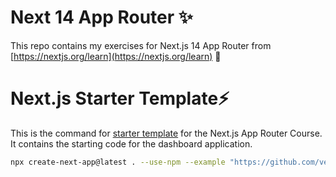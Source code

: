 # Next 14 App Router ✨

This repo contains my exercises for Next.js 14 App Router from [https://nextjs.org/learn](https://nextjs.org/learn) 🚀


# Next.js Starter Template⚡

This is the command for [starter template](https://github.com/vercel/next-learn/tree/main/dashboard/starter-example) for the Next.js App Router Course. It contains the starting code for the dashboard application.

```bash
npx create-next-app@latest . --use-npm --example "https://github.com/vercel/next-learn/tree/main/dashboard/starter-example"
```
